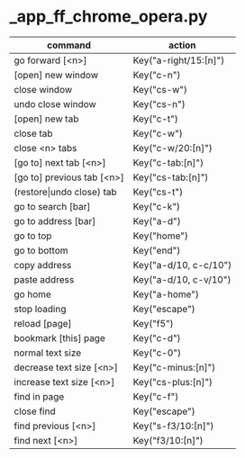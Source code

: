 # _app_ff_chrome_opera.py

command | action
--- | ---
go forward [\<n>] | Key("a-right/15:[n]")
[open] new window | Key("c-n")
close window | Key("cs-w")
undo close window | Key("cs-n")
[open] new tab | Key("c-t")
close tab | Key("c-w")
close \<n> tabs | Key("c-w/20:[n]")
[go to] next tab [\<n>] | Key("c-tab:[n]")
[go to] previous tab [\<n>] | Key("cs-tab:[n]")
(restore\|undo close) tab | Key("cs-t")
go to search [bar] | Key("c-k")
go to address [bar] | Key("a-d")
go to top | Key("home")
go to bottom | Key("end")
copy address | Key("a-d/10, c-c/10")
paste address | Key("a-d/10, c-v/10")
go home | Key("a-home")
stop loading | Key("escape")
reload [page] | Key("f5")
bookmark [this] page | Key("c-d")
normal text size | Key("c-0")
decrease text size [\<n>] | Key("c-minus:[n]")
increase text size [\<n>] | Key("cs-plus:[n]")
find in page | Key("c-f")
close find | Key("escape")
find previous [\<n>] | Key("s-f3/10:[n]")
find next [\<n>] | Key("f3/10:[n]")

